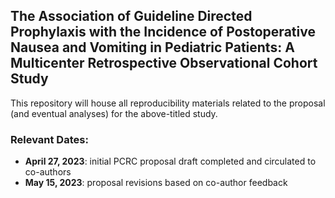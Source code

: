 ## The Association of Guideline Directed Prophylaxis with the Incidence of Postoperative Nausea and Vomiting in Pediatric Patients: A Multicenter Retrospective Observational Cohort Study

This repository will house all reproducibility materials related to the proposal (and eventual analyses) for the above-titled study.

### Relevant Dates:

* **April 27, 2023**: initial PCRC proposal draft completed and circulated to co-authors
* **May 15, 2023**: proposal revisions based on co-author feedback
